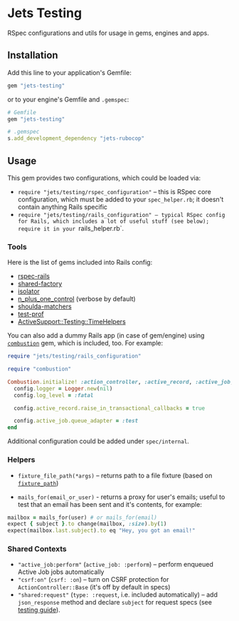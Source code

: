 # Jets Testing

RSpec configurations and utils for usage in gems, engines and apps.

## Installation

Add this line to your application's Gemfile:

```ruby
gem "jets-testing"
```

or to your engine's Gemfile and `.gemspec`:

```ruby
# Gemfile
gem "jets-testing"

# .gemspec
s.add_development_dependency "jets-rubocop"
```

## Usage

This gem provides two configurations, which could be loaded via:
- `require "jets/testing/rspec_configuration"` – this is RSpec core configuration,
which must be added to your `spec_helper.rb`; it doesn't contain anything Rails specific
- `require "jets/testing/rails_configuration" – typical RSpec config for Rails, which
includes a lot of useful stuff (see below); require it in your `rails_helper.rb`.

### Tools

Here is the list of gems included into Rails config:
- [rspec-rails](https://relishapp.com/rspec/rspec-rails/docs)
- [shared-factory](../shared-factory/README.md)
- [isolator](https://github.com/palkan/isolator)
- [n_plus_one_control](https://github.com/palkan/n_plus_one_control) (verbose by default)
- [shoulda-matchers](https://matchers.shoulda.io)
- [test-prof](https://test-prof.evilmartians.io)
- [ActiveSupport::Testing::TimeHelpers](https://api.rubyonrails.org/classes/ActiveSupport/Testing/TimeHelpers.html)

You can also add a dummy Rails app (in case of gem/engine) using [`combustion`](https://github.com/pat/combustion) gem, which is included, too. For example:

```ruby
require "jets/testing/rails_configuration"

require "combustion"

Combustion.initialize! :action_controller, :active_record, :active_job, :action_mailer do
  config.logger = Logger.new(nil)
  config.log_level = :fatal

  config.active_record.raise_in_transactional_callbacks = true

  config.active_job.queue_adapter = :test
end
```

Additional configuration could be added under `spec/internal`.

### Helpers

- `fixture_file_path(*args)` – returns path to a file fixture (based on [`fixture_path`](https://relishapp.com/rspec/rspec-rails/docs/file-fixture))

- `mails_for(email_or_user)` - returns a proxy for user's emails; useful to test that an email
has been sent and it's contents, for example:

```ruby
mailbox = mails_for(user) # or mails_for(email)
expect { subject }.to change(mailbox, :size).by(1)
expect(mailbox.last.subject).to eq "Hey, you got an email!"
```

### Shared Contexts

- `"active_job:perform"` (`active_job: :perform`) – perform enqueued Active Job jobs automatically
- `"csrf:on"` (`csrf: :on`) – turn on CSRF protection for `ActionController::Base` (it's off by default in specs)
- `"shared:request"` (`type: :request`, i.e. included automatically) – add `json_response` method and declare `subject` for request specs (see [testing guide](../../docs/testing/rails_controllers_requests.md)).

